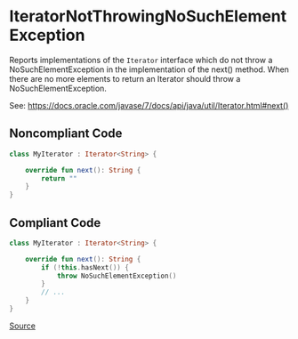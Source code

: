 # IteratorNotThrowingNoSuchElementException

Reports implementations of the `Iterator` interface which do not throw a NoSuchElementException in the
implementation of the next() method. When there are no more elements to return an Iterator should throw a
NoSuchElementException.

See: https://docs.oracle.com/javase/7/docs/api/java/util/Iterator.html#next()

## Noncompliant Code

```kotlin
class MyIterator : Iterator<String> {

    override fun next(): String {
        return ""
    }
}
```
## Compliant Code

```kotlin
class MyIterator : Iterator<String> {

    override fun next(): String {
        if (!this.hasNext()) {
            throw NoSuchElementException()
        }
        // ...
    }
}
```

[Source](https://detekt.github.io/detekt/potential-bugs.html#iteratornotthrowingnosuchelementexception)

